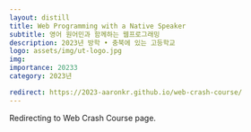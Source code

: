 ```yaml
---
layout: distill
title: Web Programming with a Native Speaker
subtitle: 영어 원어민과 함께하는 웹프로그래밍
description: 2023년 방학 • 충북에 있는 고등학교
logo: assets/img/ut-logo.jpg
img:
importance: 20233
category: 2023년

redirect: https://2023-aaronkr.github.io/web-crash-course/
---
```


Redirecting to Web Crash Course page.
